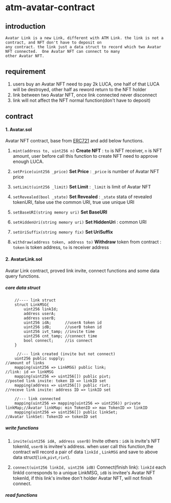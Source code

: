# atm-avatar-contract

## introduction 

    Avatar Link is a new Link, different with ATM Link. the link is not a contract, and NFT don't have to deposit on
    any contract. the link just a data struct to record which two Avatar NFT connected.  One Avatar NFT can connect to many
    other Avatar NFT.  


## requirement 

1. users buy an Avatar NFT need to pay 2k LUCA, one half of that LUCA will be destroyed, other half as reword return to the NFT holder
2. link between two Avatar NFT, once link connected never disconnect
3. link will not affect the NFT normal function(don't have to deposit)

## contract 

#### 1. Avatar.sol 
Avatar NFT contract, base from [ERC721](https://docs.openzeppelin.com/contracts/4.x/api/token/erc721#IERC721) and add below functions.

1. `mint(address to, uint256 n)` **Create NFT** : `to` is NFT receiver, `n` is NFT amount, user before call this function to create NFT need to approve enough LUCA.

2. `setPrice(uint256 _price)` **Set Price** : `_price` is number of Avatar NFT price

3. `setLimit(uint256 _limit)` **Set Limit** :  `_limit` is limit of Avatar NFT 

4. `setRevealed(bool _state)` **Set Revealed** : `_state` stata of revealed tokenURI, false use the common URI, true use unique URI

5. `setBaseURI(string memory uri)` **Set BaseURI**

6. `setHiddenUri(string memory uri)` **Set HiddenUri** : common URI

7. `setUriSuffix(string memory fix)` **Set UriSuffix**

8. `withdraw(address token, address to)` **Withdraw** token from contract : `token` is token address, `to` is receiver address


#### 2. AvatarLink.sol
Avatar Link contract, proved link invite, connect functions and some data query functions.

##### core data struct 
        //---- link struct
        struct LinkMSG{
            uint256 linkId;
            address userA;
            address userB;
            uint256 idA;      //userA token id
            uint256 idB;      //userB token id
            uint256 ivt_tamp; //invite time
            uint256 cnt_tamp; //connect time
            bool connect;     //is connect
        }

         //--- link created (invite but not connect)
        uint256 public supply;                                          //amount of links
        mapping(uint256 => LinkMSG) public link;                        //link: id => linkMSG
        mapping(uint256 => uint256[]) public pivt;                      //posted link invite: token ID => linkID set 
        mapping(address => uint256[]) public rivt;                      //receve link invite: address ID => linkID set 
    
        //--- link connected 
        mapping(uint256 => mapping(uint256 => uint256)) private linkMap;//Avatar linkMap: min TokenID => max TokenID => linkID
        mapping(uint256 => uint256[]) public linkSet;                   //Avatar linkSet: TokenID => tokenID set



##### write functions

1. `invite(uint256 idA, address userB)`  Invite others : `idA` is invite's NFT tokenId, `userB` is invitee's address.
when user call this function,the contract will record a pair of data `linkId` , `LinkMSG` and save to above data struct(`link`,`pivt`,`rivt`). 

2. `connect(uint256 linkId, uint256 idB)` Connect(finish link): `linkId` each linkId corresponds to a unique LinkMSG, 
`idB` is invitee's Avatar NFT tokenId, if this link's invitee don't holder Avatar NFT, will not finish connect.

##### read functions 
